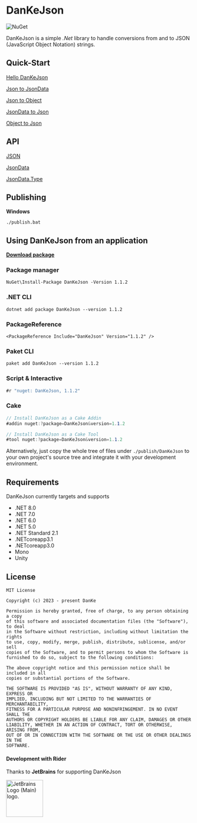 # DanKeJson
![NuGet](https://img.shields.io/nuget/v/DanKeJson.svg)

DanKeJson is a simple *.Net* library to handle conversions from and to JSON (JavaScript Object Notation) strings.



## Quick-Start

[Hello DanKeJson](./Docs/DanKeJson.md)

[Json to JsonData](./Docs/QuickStart/Json2JsonData.md)

[Json to Object](./Docs/QuickStart/Json2Object.md)

[JsonData to Json](./Docs/QuickStart/JsonData2Json.md)

[Object to Json](./Docs/QuickStart/Object2Json.md)



## API

[JSON](./Docs/API/JSON.md)

[JsonData](./Docs/API/JsonData.md)

[JsonData.Type](./Docs/API/JsonData.Type.md)



## Publishing

**Windows**

```shell
./publish.bat
```



## Using DanKeJson from an application

**[Download package](https://www.nuget.org/api/v2/package/DanKeJson/1.1.2)**

### Package manager

```shell
NuGet\Install-Package DanKeJson -Version 1.1.2
```

### .NET CLI

```shell
dotnet add package DanKeJson --version 1.1.2
```

### PackageReference

```xaml
<PackageReference Include="DanKeJson" Version="1.1.2" />
```

### Paket CLI

```shell
paket add DanKeJson --version 1.1.2
```

### Script & Interactive

```c#
#r "nuget: DanKeJson, 1.1.2"
```

### Cake

```C#
// Install DanKeJson as a Cake Addin
#addin nuget:?package=DanKeJson&version=1.1.2

// Install DanKeJson as a Cake Tool
#tool nuget:?package=DanKeJson&version=1.1.2
```

Alternatively, just copy the whole tree of files under `./publish/DanKeJson` to your own project's source tree and integrate it with your development environment.



## Requirements

DanKeJson currently targets and supports

- .NET 8.0
- .NET 7.0
- .NET 6.0
- .NET 5.0
- .NET Standard 2.1
- .NETcoreapp3.1
- .NETcoreapp3.0
- Mono
- Unity



## License

```
MIT License

Copyright (c) 2023 - present DanKe

Permission is hereby granted, free of charge, to any person obtaining a copy
of this software and associated documentation files (the "Software"), to deal
in the Software without restriction, including without limitation the rights
to use, copy, modify, merge, publish, distribute, sublicense, and/or sell
copies of the Software, and to permit persons to whom the Software is
furnished to do so, subject to the following conditions:

The above copyright notice and this permission notice shall be included in all
copies or substantial portions of the Software.

THE SOFTWARE IS PROVIDED "AS IS", WITHOUT WARRANTY OF ANY KIND, EXPRESS OR
IMPLIED, INCLUDING BUT NOT LIMITED TO THE WARRANTIES OF MERCHANTABILITY,
FITNESS FOR A PARTICULAR PURPOSE AND NONINFRINGEMENT. IN NO EVENT SHALL THE
AUTHORS OR COPYRIGHT HOLDERS BE LIABLE FOR ANY CLAIM, DAMAGES OR OTHER
LIABILITY, WHETHER IN AN ACTION OF CONTRACT, TORT OR OTHERWISE, ARISING FROM,
OUT OF OR IN CONNECTION WITH THE SOFTWARE OR THE USE OR OTHER DEALINGS IN THE
SOFTWARE.
```



#### Development with Rider

Thanks to **JetBrains** for supporting DanKeJson

<img src="https://resources.jetbrains.com/storage/products/company/brand/logos/jb_beam.png" alt="JetBrains Logo (Main) logo." width=100 height=100>
